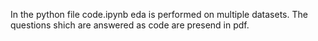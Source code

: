 In the python file code.ipynb eda is performed on multiple datasets.
The questions shich are answered as code are presend in pdf.

